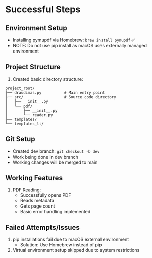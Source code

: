 # Successful Steps

## Environment Setup
- Installing pymupdf via Homebrew: `brew install pymupdf` ✅
- NOTE: Do not use pip install as macOS uses externally managed environment

## Project Structure
1. Created basic directory structure:
```
project_root/
├── draudimas.py          # Main entry point
├── src/                  # Source code directory
│   ├── __init__.py      
│   └── pdf/             
│       ├── __init__.py  
│       └── reader.py    
├── templates/           
└── templates_lt/        
```

## Git Setup
- Created dev branch: `git checkout -b dev`
- Work being done in dev branch
- Working changes will be merged to main

## Working Features
1. PDF Reading:
   - Successfully opens PDF
   - Reads metadata
   - Gets page count
   - Basic error handling implemented

## Failed Attempts/Issues
1. pip installations fail due to macOS external environment
   - Solution: Use Homebrew instead of pip
2. Virtual environment setup skipped due to system restrictions